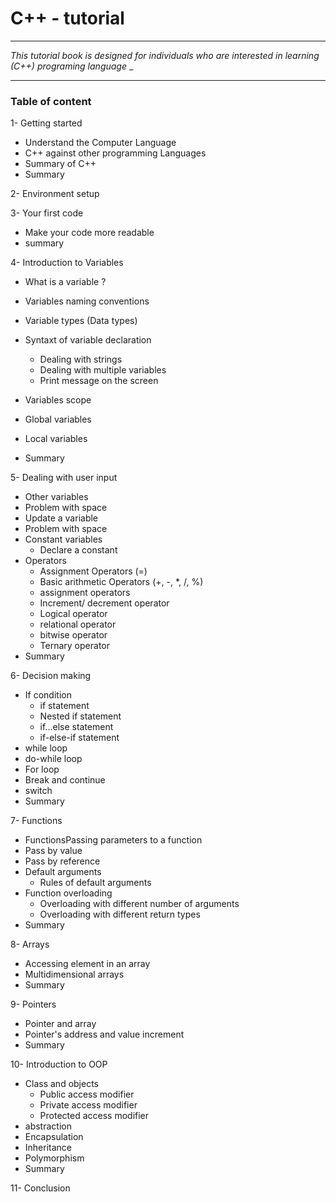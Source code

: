 # __C++ - tutorial__
---
*This tutorial book is designed for individuals who are interested in learning (C++) programing language*
_

---

### Table of content

1- Getting started
- Understand the Computer Language
- C++ against other programming Languages
- Summary of C++
- Summary

2- Environment setup

3- Your first code
- Make your code more readable
- summary

4- Introduction to Variables
  - What is a variable ?
  - Variables naming conventions
  - Variable types (Data types)
- Syntaxt of variable declaration
  - Dealing with strings
  - Dealing with multiple variables
  - Print message on the screen
-  Variables scope
  - Global variables
  - Local variables

- Summary

5- Dealing with user input
- Other variables
- Problem with space
- Update a variable
- Problem with space
- Constant variables
  - Declare a constant
- Operators
  - Assignment Operators (=)
  - Basic arithmetic Operators (+, -, *, /, %)
  - assignment operators
  - Increment/ decrement operator
  - Logical operator
  - relational operator
  - bitwise operator
  - Ternary operator
- Summary

6- Decision making
- If condition
  - if statement
  - Nested if statement
  - if...else statement
  - if-else-if statement
- while loop
- do-while loop
- For loop
- Break and continue
- switch
- Summary

7- Functions
- FunctionsPassing parameters to a function
 - Pass by value
 - Pass by reference
- Default arguments
  - Rules of default arguments
- Function overloading
  - Overloading with different number of arguments
  - Overloading with different return types
- Summary

8- Arrays
- Accessing element in an array
- Multidimensional arrays
- Summary

9- Pointers
- Pointer and array
- Pointer's address and value increment
- Summary

10- Introduction to OOP
- Class and objects
  - Public access modifier
  - Private access modifier
  - Protected access modifier
- abstraction
- Encapsulation
- Inheritance
- Polymorphism
- Summary

11- Conclusion
